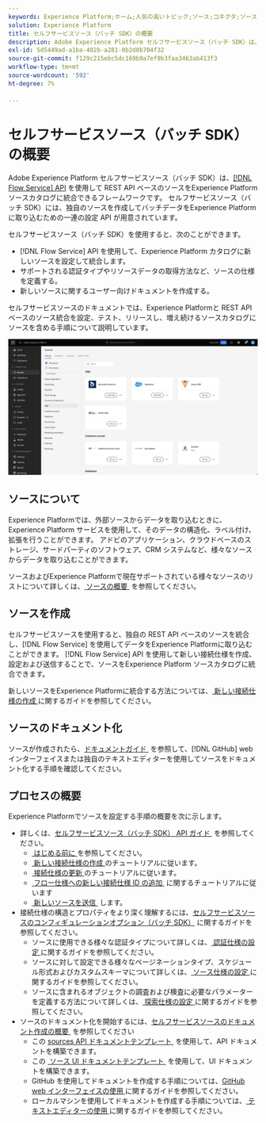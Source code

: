 ```yaml
---
keywords: Experience Platform;ホーム;人気の高いトピック;ソース;コネクタ;ソースコネクタ;ソース sdk;SDK;SDK
solution: Experience Platform
title: セルフサービスソース（バッチ SDK）の概要
description: Adobe Experience Platform セルフサービスソース（バッチ SDK）は、Flow Service API を使用して REST API ベースのソースを統合し、データをExperience Platformに取り込むことができる、設定 API のセットです。
exl-id: 5d5449ad-a1ba-402b-a281-0b2d8b704f32
source-git-commit: f129c215ebc5dc169b9a7ef9b3faa3463ab413f3
workflow-type: tm+mt
source-wordcount: '592'
ht-degree: 7%

---
```


# セルフサービスソース（バッチ SDK）の概要

Adobe Experience Platform セルフサービスソース（バッチ SDK）は、[[!DNL Flow Service] API](https://www.adobe.io/experience-platform-apis/references/flow-service/) を使用して REST API ベースのソースをExperience Platform ソースカタログに統合できるフレームワークです。 セルフサービスソース（バッチ SDK）には、独自のソースを作成してバッチデータをExperience Platformに取り込むための一連の設定 API が用意されています。

セルフサービスソース（バッチ SDK）を使用すると、次のことができます。

* [!DNL Flow Service] API を使用して、Experience Platform カタログに新しいソースを設定して統合します。
* サポートされる認証タイプやリソースデータの取得方法など、ソースの仕様を定義する。
* 新しいソースに関するユーザー向けドキュメントを作成する。

セルフサービスソースのドキュメントでは、Experience Platformと REST API ベースのソース統合を設定、テスト、リリースし、増え続けるソースカタログにソースを含める手順について説明しています。

![カタログ](./assets/catalog.png)

## ソースについて

Experience Platformでは、外部ソースからデータを取り込むときに、Experience Platform サービスを使用して、そのデータの構造化、ラベル付け、拡張を行うことができます。 アドビのアプリケーション、クラウドベースのストレージ、サードパーティのソフトウェア、CRM システムなど、様々なソースからデータを取り込むことができます。

ソースおよびExperience Platformで現在サポートされている様々なソースのリストについて詳しくは、[&#x200B; ソースの概要 &#x200B;](../home.md) を参照してください。

## ソースを作成

セルフサービスソースを使用すると、独自の REST API ベースのソースを統合し、[!DNL Flow Service] を使用してデータをExperience Platformに取り込むことができます。 [!DNL Flow Service] API を使用して新しい接続仕様を作成、設定および送信することで、ソースをExperience Platform ソースカタログに統合できます。

新しいソースをExperience Platformに統合する方法については、[&#x200B; 新しい接続仕様の作成 &#x200B;](./api/api-overview.md) に関するガイドを参照してください。

## ソースのドキュメント化

ソースが作成されたら、[&#x200B; ドキュメントガイド &#x200B;](./documentation/doc-overview.md) を参照して、[!DNL GitHub] web インターフェイスまたは独自のテキストエディターを使用してソースをドキュメント化する手順を確認してください。

## プロセスの概要

Experience Platformでソースを設定する手順の概要を次に示します。

* 詳しくは、[&#x200B; セルフサービスソース（バッチ SDK） API ガイド &#x200B;](./api/api-overview.md) を参照してください。
   * [&#x200B; はじめる前に &#x200B;](./api/getting-started.md) を参照してください。
   * [&#x200B; 新しい接続仕様の作成 &#x200B;](./api/create.md) のチュートリアルに従います。
   * [&#x200B; 接続仕様の更新 &#x200B;](./api/update-connection-specs.md) のチュートリアルに従います。
   * [&#x200B; フロー仕様への新しい接続仕様 ID の追加 &#x200B;](./api/update-flow-specs.md) に関するチュートリアルに従います
   * [&#x200B; 新しいソースを送信 &#x200B;](./api/submit.md) します。
* 接続仕様の構造とプロパティをより深く理解するには、[&#x200B; セルフサービスソースのコンフィギュレーションオプション（バッチ SDK） &#x200B;](./config/config.md) に関するガイドを参照してください。
   * ソースに使用できる様々な認証タイプについて詳しくは、[&#x200B; 認証仕様の設定 &#x200B;](./config/authspec.md) に関するガイドを参照してください。
   * ソースに対して設定できる様々なページネーションタイプ、スケジュール形式およびカスタムスキーマについて詳しくは、[&#x200B; ソース仕様の設定 &#x200B;](./config/sourcespec.md) に関するガイドを参照してください。
   * ソースに含まれるオブジェクトの調査および検査に必要なパラメーターを定義する方法について詳しくは、[&#x200B; 探索仕様の設定 &#x200B;](./config/explorespec.md) に関するガイドを参照してください。
* ソースのドキュメント化を開始するには、[&#x200B; セルフサービスソースのドキュメント作成の概要 &#x200B;](./documentation/doc-overview.md) を参照してください
   * この [sources API ドキュメントテンプレート &#x200B;](./documentation/template.md) を使用して、API ドキュメントを構築できます。
   * この [&#x200B; ソース UI ドキュメントテンプレート &#x200B;](./documentation/ui-template.md) を使用して、UI ドキュメントを構築できます。
   * GitHub を使用してドキュメントを作成する手順については、[GitHub web インターフェイスの使用 &#x200B;](./documentation/github.md) に関するガイドを参照してください。
   * ローカルマシンを使用してドキュメントを作成する手順については、[&#x200B; テキストエディターの使用 &#x200B;](./documentation/text-editor.md) に関するガイドを参照してください。
